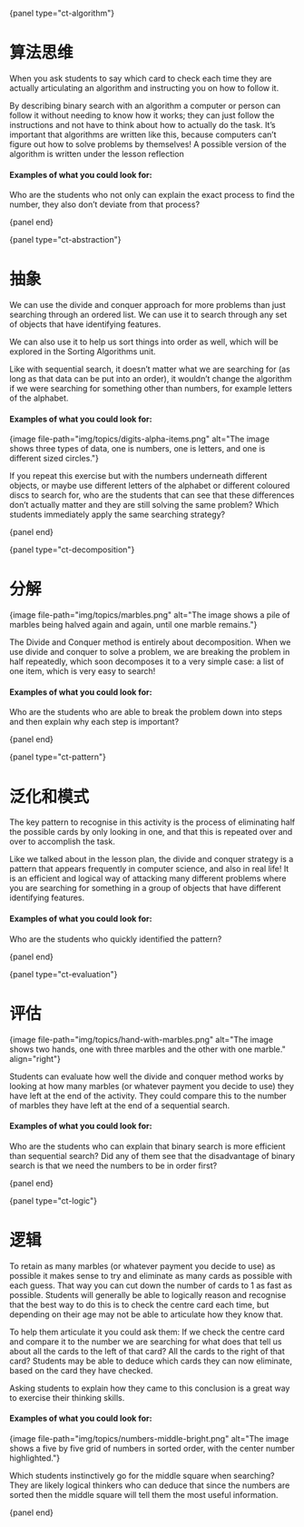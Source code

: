 {panel type="ct-algorithm"}

# 算法思维

When you ask students to say which card to check each time they are actually articulating an algorithm and instructing you on how to follow it.

By describing binary search with an algorithm a computer or person can follow it without needing to know how it works; they can just follow the instructions and not have to think about how to actually do the task. It’s important that algorithms are written like this, because computers can’t figure out how to solve problems by themselves! A possible version of the algorithm is written under the lesson reflection

#### Examples of what you could look for:

Who are the students who not only can explain the exact process to find the number, they also don’t deviate from that process?

{panel end}

{panel type="ct-abstraction"}

# 抽象

We can use the divide and conquer approach for more problems than just searching through an ordered list. We can use it to search through any set of objects that have identifying features.

We can also use it to help us sort things into order as well, which will be explored in the Sorting Algorithms unit.

Like with sequential search, it doesn’t matter what we are searching for (as long as that data can be put into an order), it wouldn’t change the algorithm if we were searching for something other than numbers, for example letters of the alphabet.

#### Examples of what you could look for:

{image file-path="img/topics/digits-alpha-items.png" alt="The image shows three types of data, one is numbers, one is letters, and one is different sized circles."}

If you repeat this exercise but with the numbers underneath different objects, or maybe use different letters of the alphabet or different coloured discs to search for, who are the students that can see that these differences don’t actually matter and they are still solving the same problem? Which students immediately apply the same searching strategy?

{panel end}

{panel type="ct-decomposition"}

# 分解

{image file-path="img/topics/marbles.png" alt="The image shows a pile of marbles being halved again and again, until one marble remains."}

The Divide and Conquer method is entirely about decomposition. When we use divide and conquer to solve a problem, we are breaking the problem in half repeatedly, which soon decomposes it to a very simple case: a list of one item, which is very easy to search!

#### Examples of what you could look for:

Who are the students who are able to break the problem down into steps and then explain why each step is important?

{panel end}

{panel type="ct-pattern"}

# 泛化和模式

The key pattern to recognise in this activity is the process of eliminating half the possible cards by only looking in one, and that this is repeated over and over to accomplish the task.

Like we talked about in the lesson plan, the divide and conquer strategy is a pattern that appears frequently in computer science, and also in real life! It is an efficient and logical way of attacking many different problems where you are searching for something in a group of objects that have different identifying features.

#### Examples of what you could look for:

Who are the students who quickly identified the pattern?

{panel end}

{panel type="ct-evaluation"}

# 评估

{image file-path="img/topics/hand-with-marbles.png" alt="The image shows two hands, one with three marbles and the other with one marble." align="right"}

Students can evaluate how well the divide and conquer method works by looking at how many marbles (or whatever payment you decide to use) they have left at the end of the activity. They could compare this to the number of marbles they have left at the end of a sequential search.

#### Examples of what you could look for:

Who are the students who can explain that binary search is more efficient than sequential search? Did any of them see that the disadvantage of binary search is that we need the numbers to be in order first?

{panel end}

{panel type="ct-logic"}

# 逻辑

To retain as many marbles (or whatever payment you decide to use) as possible it makes sense to try and eliminate as many cards as possible with each guess. That way you can cut down the number of cards to 1 as fast as possible. Students will generally be able to logically reason and recognise that the best way to do this is to check the centre card each time, but depending on their age may not be able to articulate how they know that.

To help them articulate it you could ask them: If we check the centre card and compare it to the number we are searching for what does that tell us about all the cards to the left of that card? All the cards to the right of that card? Students may be able to deduce which cards they can now eliminate, based on the card they have checked.

Asking students to explain how they came to this conclusion is a great way to exercise their thinking skills.

#### Examples of what you could look for:

{image file-path="img/topics/numbers-middle-bright.png" alt="The image shows a five by five grid of numbers in sorted order, with the center number highlighted."}

Which students instinctively go for the middle square when searching? They are likely logical thinkers who can deduce that since the numbers are sorted then the middle square will tell them the most useful information.

{panel end}